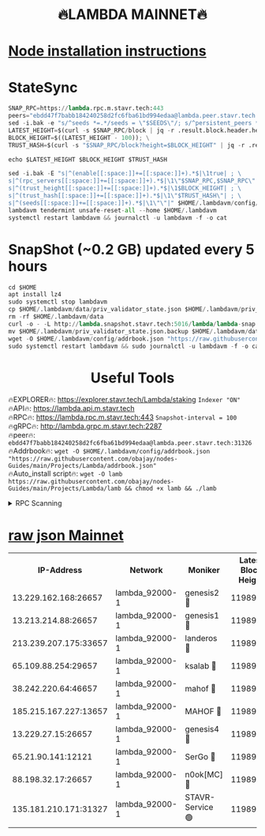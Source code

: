 <h1 align="center"> 🔥LAMBDA MAINNET🔥</h1>


[Node installation instructions](https://github.com/obajay/nodes-Guides/tree/main/Projects/Lambda)
=


# StateSync
```python
SNAP_RPC=https://lambda.rpc.m.stavr.tech:443
peers="ebdd47f7babb184240258d2fc6fba61bd994edaa@lambda.peer.stavr.tech:31326" 
sed -i.bak -e "s/^seeds *=.*/seeds = \"$SEEDS\"/; s/^persistent_peers *=.*/persistent_peers = \"$PEERS\"/" $HOME/.lambdavm/config/config.toml
LATEST_HEIGHT=$(curl -s $SNAP_RPC/block | jq -r .result.block.header.height); \
BLOCK_HEIGHT=$((LATEST_HEIGHT - 100)); \
TRUST_HASH=$(curl -s "$SNAP_RPC/block?height=$BLOCK_HEIGHT" | jq -r .result.block_id.hash)

echo $LATEST_HEIGHT $BLOCK_HEIGHT $TRUST_HASH

sed -i.bak -E "s|^(enable[[:space:]]+=[[:space:]]+).*$|\1true| ; \
s|^(rpc_servers[[:space:]]+=[[:space:]]+).*$|\1\"$SNAP_RPC,$SNAP_RPC\"| ; \
s|^(trust_height[[:space:]]+=[[:space:]]+).*$|\1$BLOCK_HEIGHT| ; \
s|^(trust_hash[[:space:]]+=[[:space:]]+).*$|\1\"$TRUST_HASH\"| ; \
s|^(seeds[[:space:]]+=[[:space:]]+).*$|\1\"\"|" $HOME/.lambdavm/config/config.toml
lambdavm tendermint unsafe-reset-all --home $HOME/.lambdavm
systemctl restart lambdavm && journalctl -u lambdavm -f -o cat

```
# SnapShot (~0.2 GB) updated every 5 hours
```python
cd $HOME
apt install lz4
sudo systemctl stop lambdavm
cp $HOME/.lambdavm/data/priv_validator_state.json $HOME/.lambdavm/priv_validator_state.json.backup
rm -rf $HOME/.lambdavm/data
curl -o - -L http://lambda.snapshot.stavr.tech:5016/lambda/lambda-snap.tar.lz4 | lz4 -c -d - | tar -x -C $HOME/.lambdavm --strip-components 2
mv $HOME/.lambdavm/priv_validator_state.json.backup $HOME/.lambdavm/data/priv_validator_state.json
wget -O $HOME/.lambdavm/config/addrbook.json "https://raw.githubusercontent.com/obajay/nodes-Guides/main/Projects/Lambda/addrbook.json"
sudo systemctl restart lambdavm && sudo journalctl -u lambdavm -f -o cat
```
 <h1 align="center"> Useful Tools</h1>

🔥EXPLORER🔥:      https://explorer.stavr.tech/Lambda/staking	        `Indexer "ON"` \
🔥API🔥: 			 		 https://lambda.api.m.stavr.tech \
🔥RPC🔥:           https://lambda.rpc.m.stavr.tech:443	              `Snapshot-interval = 100` \
🔥gRPC🔥:          http://lambda.grpc.m.stavr.tech:2287 \
🔥peer🔥:					 `ebdd47f7babb184240258d2fc6fba61bd994edaa@lambda.peer.stavr.tech:31326` \
🔥Addrbook🔥:    ```wget -O $HOME/.lambdavm/config/addrbook.json "https://raw.githubusercontent.com/obajay/nodes-Guides/main/Projects/Lambda/addrbook.json"``` \
🔥Auto_install script🔥: ```wget -O lamb https://raw.githubusercontent.com/obajay/nodes-Guides/main/Projects/Lambda/lamb && chmod +x lamb && ./lamb```


<details>
<summary>RPC Scanning</summary>

<h2 align="center"> We scan nodes in real time every 4 hours. And we provide the final result of RPC endpoints.
We cannot influence the operation of these nodes in any way. </h2>


```python
If Voting Power is higher than 0 --> then the Node is a validator of the network and may be subject to attack and be a potential threat to the chain.
```
```python
We marked such validators with a red symbol
```

</details>

[raw json Mainnet](https://rpc-check.lambm.stavr.tech/lambm/rpc-lambm-result.json)
=


<table><tr><th>IP-Address</th><th>Network</th><th>Moniker</th><th>Latest Block Height</th><th>Earliest Block Height</th><th>Catching Up</th><th>Tx Index</th><th>Voting Power</th><th>Scan Time</th></tr><tr><td>13.229.162.168:26657</td><td>lambda_92000-1</td><td>genesis2 🔴</td><td>11989932</td><td>1</td><td>False</td><td>on</td><td>15426634</td><td>2024-03-02T07:41:16.133658671UTC</td></tr><tr><td>13.213.214.88:26657</td><td>lambda_92000-1</td><td>genesis1 🔴</td><td>11989932</td><td>1</td><td>False</td><td>on</td><td>737835</td><td>2024-03-02T07:41:20.934537745UTC</td></tr><tr><td>213.239.207.175:33657</td><td>lambda_92000-1</td><td>landeros 🔴</td><td>11989931</td><td>8136001</td><td>False</td><td>off</td><td>1821136</td><td>2024-03-02T07:41:10.877892201UTC</td></tr><tr><td>65.109.88.254:29657</td><td>lambda_92000-1</td><td>ksalab 🔴</td><td>11989934</td><td>8715001</td><td>False</td><td>on</td><td>510465</td><td>2024-03-02T07:41:25.637719466UTC</td></tr><tr><td>38.242.220.64:46657</td><td>lambda_92000-1</td><td>mahof 🔴</td><td>11989935</td><td>10131001</td><td>False</td><td>off</td><td>770350</td><td>2024-03-02T07:41:30.387107435UTC</td></tr><tr><td>185.215.167.227:13657</td><td>lambda_92000-1</td><td>MAHOF 🔴</td><td>11989932</td><td>10134001</td><td>False</td><td>on</td><td>2051510</td><td>2024-03-02T07:41:19.722390816UTC</td></tr><tr><td>13.229.27.15:26657</td><td>lambda_92000-1</td><td>genesis4 🔴</td><td>11989932</td><td>11043001</td><td>False</td><td>on</td><td>9577262</td><td>2024-03-02T07:41:19.406142642UTC</td></tr><tr><td>65.21.90.141:12121</td><td>lambda_92000-1</td><td>SerGo 🔴</td><td>11989935</td><td>11889935</td><td>False</td><td>off</td><td>10618441</td><td>2024-03-02T07:41:30.063834418UTC</td></tr><tr><td>88.198.32.17:26657</td><td>lambda_92000-1</td><td>n0ok[MC] 🔴</td><td>11989935</td><td>11889935</td><td>False</td><td>off</td><td>1578630</td><td>2024-03-02T07:41:32.654857319UTC</td></tr><tr><td>135.181.210.171:31327</td><td>lambda_92000-1</td><td>STAVR-Service 🟢</td><td>11989010</td><td>11988001</td><td>False</td><td>on</td><td>0</td><td>2024-03-02T07:41:25.316284615UTC</td></tr></table>

